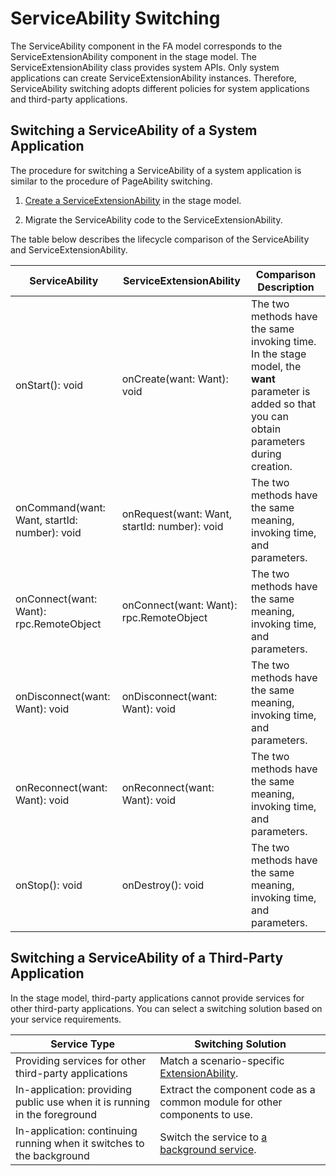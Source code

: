 # ServiceAbility Switching


The ServiceAbility component in the FA model corresponds to the ServiceExtensionAbility component in the stage model. The ServiceExtensionAbility class provides system APIs. Only system applications can create ServiceExtensionAbility instances. Therefore, ServiceAbility switching adopts different policies for system applications and third-party applications.  


## Switching a ServiceAbility of a System Application

The procedure for switching a ServiceAbility of a system application is similar to the procedure of PageAbility switching.

1. [Create a ServiceExtensionAbility](serviceextensionability.md) in the stage model.

2. Migrate the ServiceAbility code to the ServiceExtensionAbility.
   
The table below describes the lifecycle comparison of the ServiceAbility and ServiceExtensionAbility.
   
   | ServiceAbility| ServiceExtensionAbility| Comparison Description|
   | -------- | -------- | -------- |
   | onStart(): void | onCreate(want: Want): void | The two methods have the same invoking time. In the stage model, the **want** parameter is added so that you can obtain parameters during creation.|
   | onCommand(want: Want, startId: number): void | onRequest(want: Want, startId: number): void | The two methods have the same meaning, invoking time, and parameters.|
   | onConnect(want: Want): rpc.RemoteObject | onConnect(want: Want): rpc.RemoteObject | The two methods have the same meaning, invoking time, and parameters.|
   | onDisconnect(want: Want): void | onDisconnect(want: Want): void | The two methods have the same meaning, invoking time, and parameters.|
   | onReconnect(want: Want): void| onReconnect(want: Want): void| The two methods have the same meaning, invoking time, and parameters.|
   | onStop(): void | onDestroy(): void | The two methods have the same meaning, invoking time, and parameters.|


## Switching a ServiceAbility of a Third-Party Application

In the stage model, third-party applications cannot provide services for other third-party applications. You can select a switching solution based on your service requirements.

| Service Type| Switching Solution|
| -------- | -------- |
| Providing services for other third-party applications| Match a scenario-specific [ExtensionAbility](extensionability-overview.md).|
| In-application: providing public use when it is running in the foreground| Extract the component code as a common module for other components to use.|
| In-application: continuing running when it switches to the background| Switch the service to [a background service](serviceextensionability.md).|
